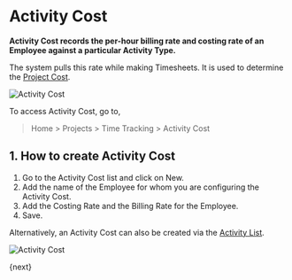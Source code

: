 <!-- add-breadcrumbs -->
# Activity Cost

**Activity Cost records the per-hour billing rate and costing rate of an Employee against a particular Activity Type.**

The system pulls this rate while making Timesheets. It is used to determine the [Project Cost](/docs/v12/user/manual/en/projects/project-costing).

<img class="screenshot" alt="Activity Cost" src="{{docs_base_url}}/v12/assets/img/project/projects-activity-cost.png">

To access Activity Cost, go to,

> Home > Projects > Time Tracking > Activity Cost

## 1. How to create Activity Cost

  1. Go to the Activity Cost list and click on New.
  2. Add the name of the Employee for whom you are configuring the Activity Cost.
  3. Add the Costing Rate and the Billing Rate for the Employee.
  3. Save.

Alternatively, an Activity Cost can also be created via the [Activity List](/docs/v12/user/manual/en/projects/activity-type).

<img class="screenshot" alt="Activity Cost" src="{{docs_base_url}}/v12/assets/img/project/projects-activity-cost-activity-type.png">

{next}
